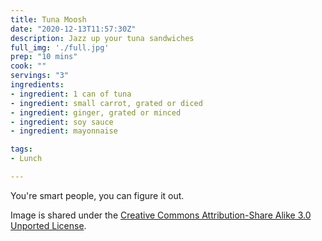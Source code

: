 ```yaml
---
title: Tuna Moosh
date: "2020-12-13T11:57:30Z"
description: Jazz up your tuna sandwiches
full_img: './full.jpg'
prep: "10 mins"
cook: ""
servings: "3"
ingredients:
- ingredient: 1 can of tuna
- ingredient: small carrot, grated or diced
- ingredient: ginger, grated or minced
- ingredient: soy sauce
- ingredient: mayonnaise

tags:
- Lunch

---
```


You're smart people, you can figure it out.

Image is shared under the [Creative Commons Attribution-Share Alike 3.0 Unported License](https://creativecommons.org/licenses/by-sa/3.0/deed.en).
